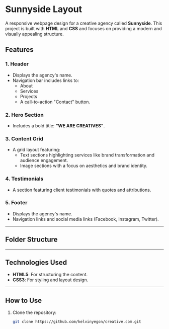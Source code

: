 # Sunnyside Layout

A responsive webpage design for a creative agency called **Sunnyside**. This project is built with **HTML** and **CSS** and focuses on providing a modern and visually appealing structure.

## Features

### 1. Header
- Displays the agency's name.
- Navigation bar includes links to:
  - About
  - Services
  - Projects
  - A call-to-action "Contact" button.

### 2. Hero Section
- Includes a bold title: **"WE ARE CREATIVES"**.

### 3. Content Grid
- A grid layout featuring:
  - Text sections highlighting services like brand transformation and audience engagement.
  - Image sections with a focus on aesthetics and brand identity.

### 4. Testimonials
- A section featuring client testimonials with quotes and attributions.

### 5. Footer
- Displays the agency's name.
- Navigation links and social media links (Facebook, Instagram, Twitter).

---

## Folder Structure


---

## Technologies Used

- **HTML5**: For structuring the content.
- **CSS3**: For styling and layout design.

---

## How to Use

1. Clone the repository:
   ```bash
   git clone https://github.com/kelvinyegon/creative.com.git
   


